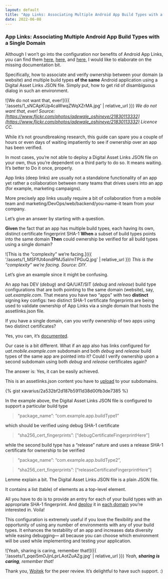 ```yaml
---
layout: default
title: "App Links: Associating Multiple Android App Build Types with a Single Domain"
date: 2022-06-08
---
```


### **App Links: Associating Multiple Android App Build Types with a Single Domain**

Although I won’t go into the configuration nor benefits of Android App Links,
you can find them [here](https://developer.android.com/training/app-links), [here](https://developer.android.com/training/app-links/verify-site-associations), and [here](https://developers.google.com/digital-asset-links/v1/create-statement), I would like to elaborate on the missing documentation bit.

Specifically, how to associate and verify ownership between your domain
(a website) and multiple build types **of the same** Android application
using a Digital Asset Links JSON file.
Simply put, how to get rid of disambiguous dialog in such an environment.

![We do not want that, ever!]({{ '/assets/1_sNCApKUp4caWwqZWqXZrMA.jpg' | relative_url }})
*We do not want that, ever! Source: [https://www.flickr.com/photos/adewale_oshineye/21830113332](https://www.flickr.com/photos/adewale_oshineye/21830113332) Licence CC.*

While it’s not groundbreaking research, this guide can spare you
a couple of hours or even days of waiting impatiently to see if ownership
over an app has been verified.

In most cases, you’re not able to deploy a Digital Asset Links JSON file
on your own, thus you’re dependent on a third party to do so.
It means waiting. It’s better to Do it once, properly.

App links (deep links) are usually not a standalone functionality of an app
yet rather a collaboration between many teams that drives users
into an app (for example, marketing campaigns).

More precisely app links usually require a bit of collaboration from a mobile team and marketing/DevOps/web/backend/you-name-it team from your company.

Let’s give an answer by starting with a question.

**Given** the fact that an app has multiple build types, each having its own, distinct certificate fingerprint SHA-1
**When** a subset of build types points into the same domain
**Then** could ownership be verified for all build types using a single domain?

![This is the “complexity” we’re facing.]({{ '/assets/1_MSFfUt4ondPMJ5aVmTPGuQ.jpg' | relative_url }})
*This is the “complexity” we’re facing. Source: DIY.*

Let’s give an example since it might be confusing.

An app has DEV (*debug*) and QA/UAT/SIT (*debug* and *release*) build type configurations that are both pointing to the same domain (website),
say, *uat.example.com*. That means you have two “apps” with
two **distinct** signing key configs: two distinct SHA-1 certificate fingerprints are being used to validate ownership of App Links via a single domain that hosts the assetlinks.json file.

If you have a single domain, can you verify ownership of two apps using two distinct certificates?

Yes, you can, it’s [documented](https://developer.android.com/training/app-links/verify-site-associations#multiple-apps).

Our case is a bit different. What if an app also has links configured for *uat.mobile.example.com* subdomain and both *debug* and *release* build types of the same app are pointed into it? Could I verify ownership upon a second subdomain using both *debug* and *release* certificates again?

The answer is: Yes, it can be easily achieved.

This is an assetlinks.json content you have to [upload](https://developer.android.com/training/app-links/verify-site-associations) to your subdomains.

{% gist xavarius/2a532bf2d187b5911d38d00fb3de7385 %}

In the example above, the Digital Asset Links JSON file is configured to support a particular build type

> “package_name”: “com.example.app.buildType1”

which should be verified using debug SHA-1 certificate

> “sha256_cert_fingerprints”: [“debugCertificateFingerprintHere”]

while the second build type has a “release” nature and uses a release SHA-1 certificate for ownership to be verified

> “package_name”: “com.example.app.buildType2”,

> “sha256_cert_fingerprints”: [“releaseCertificateFingerprintHere”]

Lemme explain a bit. The Digital Asset Links JSON file is a plain JSON file.

It contains a list (table) of elements as a top-level element.

All you have to do is to provide an entry for each of your build types with an appropriate SHA-1 fingerprint. And [deploy](https://developer.android.com/training/app-links/verify-site-associations) it in [each domain](https://developers.google.com/digital-asset-links/v1/create-statement#website_statement_file) you’re interested in. Voila!

This configuration is extremely useful if you love the flexibility and the opportunity of using any number of environments with any of your build types. It enhances the testability of an app and increases data diversity while easing debugging— all because you can choose which environment will be used while implementing and testing your application.

![Yeah, sharing is caring, remember that!]({{ '/assets/1_pqei5mOJjnLprLAotZuAZg.jpg' | relative_url }})
*Yeah, **sharing is caring**, remember that!*

Thank you, [Wojtek](https://www.linkedin.com/in/wdawiskiba/) for the peer review. It’s delightful to have such support. :)
